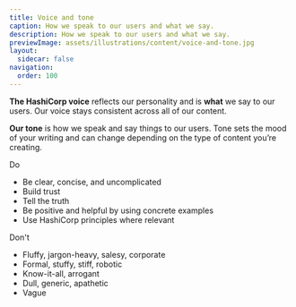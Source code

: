 ```yaml
---
title: Voice and tone
caption: How we speak to our users and what we say.
description: How we speak to our users and what we say.
previewImage: assets/illustrations/content/voice-and-tone.jpg
layout:
  sidecar: false
navigation:
  order: 100
---
```


**The HashiCorp voice** reflects our personality and is **what** we say to our users. Our voice stays consistent across all of our content.

**Our tone** is how we speak and say things to our users. Tone sets the mood of your writing and can change depending on the type of content you’re creating.

<div class="doc-do-dont-row">
    <div class="doc-do-dont doc-do-dont--type-do">
        <div class="doc-do-dont__badge">Do</div>
        <div class="doc-do-dont__content">
            <ul>
                <li>Be clear, concise, and uncomplicated</li>
                <li>Build trust</li>
                <li>Tell the truth</li>
                <li>Be positive and helpful by using concrete examples</li>
                <li>Use HashiCorp principles where relevant</li>
            </ul>
        </div>
    </div>
    <div class="doc-do-dont doc-do-dont--type-dont">
        <div class="doc-do-dont__badge">Don't</div>
        <div class="doc-do-dont__content">
            <ul>
                <li>Fluffy, jargon-heavy, salesy, corporate</li>
                <li>Formal, stuffy, stiff, robotic</li>
                <li>Know-it-all, arrogant</li>
                <li>Dull, generic, apathetic</li>
                <li>Vague</li>
            </ul>
        </div>
    </div>
</div>